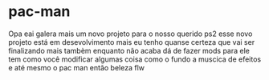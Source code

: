 # pac-man
Opa eai galera mais um novo projeto para o nosso querido ps2 esse novo projeto está em desevolvimento mais eu tenho quanse certeza que vai ser finalizando mais tambèm enquanto não acaba dá de fazer mods para ele tem como você modificar algumas coisa como o fundo a muscica de efeitos e até mesmo o pac man então beleza flw
